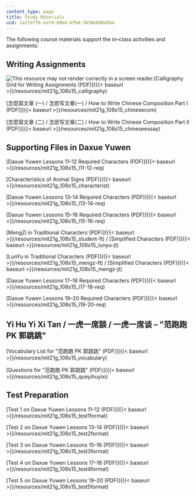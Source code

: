 ```yaml
---
content_type: page
title: Study Materials
uid: 1a1feffb-eefd-09b4-bfbd-3630e69645be
---
```


The following course materials support the in–class activities and assignments:

Writing Assignments
-------------------

![This resource may not render correctly in a screen reader.](/images/inacessible.gif)[Calligraphy Grid for Writing Assignments (PDF)]({{< baseurl >}}/resources/mit21g_108s15_calligraphy)

[怎麼寫文章 (一) / 怎麽写文章(一) / How to Write Chinese Composition Part I (PDF)]({{< baseurl >}}/resources/mit21g_108s15_chinesecom)

[怎麼寫文章 (二) / 怎麽写文章(二) / How to Write Chinese Composition Part II (PDF)]({{< baseurl >}}/resources/mit21g_108s15_chineseessay)

Supporting Files in Daxue Yuwen
-------------------------------

[Daxue Yuwen Lessons 11–12 Required Characters (PDF)]({{< baseurl >}}/resources/mit21g_108s15_l11-12-req)

[Characteristics of Animal Signs (PDF)]({{< baseurl >}}/resources/mit21g_108s15_characterist)

[Daxue Yuwen Lessons 13–14 Required Characters (PDF)]({{< baseurl >}}/resources/mit21g_108s15_l13-14-req)

[Daxue Yuwen Lessons 15–16 Required Characters (PDF)]({{< baseurl >}}/resources/mit21g_108s15_l15-16-req)

[MengZi in Traditional Characters (PDF)]({{< baseurl >}}/resources/mit21g_108s15_student-ft) / [Simplified Characters (PDF)]({{< baseurl >}}/resources/mit21g_108s15_lunyu-jt)

[LunYu in Traditional Characters (PDF)]({{< baseurl >}}/resources/mit21g_108s15_mengz-ft) / [Simplified Characters (PDF)]({{< baseurl >}}/resources/mit21g_108s15_mengz-jt)

[Daxue Yuwen Lessons 17–18 Required Characters (PDF)]({{< baseurl >}}/resources/mit21g_108s15_l17-18-req)

[Daxue Yuwen Lessons 19–20 Required Characters (PDF)]({{< baseurl >}}/resources/mit21g_108s15_l19-20-req)

Yi Hu Yi Xi Tan / 一虎一席談 / 一虎一席谈 – "范跑跑 PK 郭跳跳"
----------------------------------------------

[Vocabulary List for "范跑跑 PK 郭跳跳" (PDF)]({{< baseurl >}}/resources/mit21g_108s15_vocabulary)

[Questions for "范跑跑 PK 郭跳跳" (PDF)]({{< baseurl >}}/resources/mit21g_108s15_queyihuyixi)

Test Preparation
----------------

[Test 1 on Daxue Yuwen Lessons 11–12 (PDF)]({{< baseurl >}}/resources/mit21g_108s15_test1format)

[Test 2 on Daxue Yuwen Lessons 13–14 (PDF)]({{< baseurl >}}/resources/mit21g_108s15_test2format)

[Test 3 on Daxue Yuwen Lessons 15–16 (PDF)]({{< baseurl >}}/resources/mit21g_108s15_test3format)

[Test 4 on Daxue Yuwen Lessons 17–18 (PDF)]({{< baseurl >}}/resources/mit21g_108s15_test4format)

[Test 5 on Daxue Yuwen Lessons 19–20 (PDF)]({{< baseurl >}}/resources/mit21g_108s15_test5format)